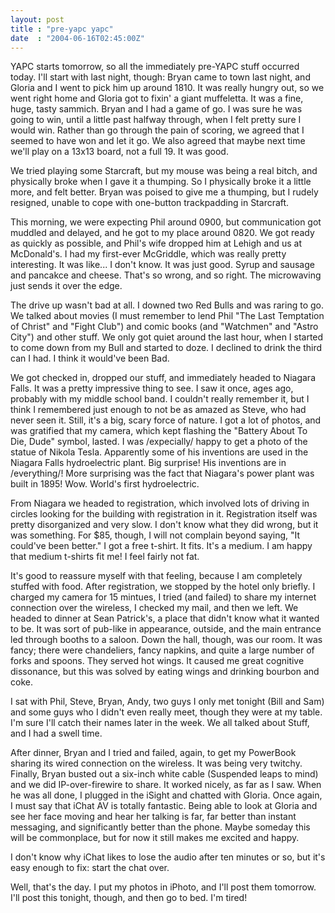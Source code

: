```yaml
---
layout: post
title : "pre-yapc yapc"
date  : "2004-06-16T02:45:00Z"
---
```

YAPC starts tomorrow, so all the immediately pre-YAPC stuff occurred today. I'll start with last night, though:  Bryan came to town last night, and Gloria and I went to pick him up around 1810.  It was really hungry out, so we went right home and Gloria got to fixin' a giant muffeletta.  It was a fine, huge, tasty sammich.  Bryan and I had a game of go.  I was sure he was going to win, until a little past halfway through, when I felt pretty sure I would win. Rather than go through the pain of scoring, we agreed that I seemed to have won and let it go.  We also agreed that maybe next time we'll play on a 13x13 board, not a full 19.  It was good.

We tried playing some Starcraft, but my mouse was being a real bitch, and physically broke when I gave it a thumping.  So I physically broke it a little more, and felt better.  Bryan was poised to give me a thumping, but I rudely resigned, unable to cope with one-button trackpadding in Starcraft.

This morning, we were expecting Phil around 0900, but communication got muddled and delayed, and he got to my place around 0820.  We got ready as quickly as possible, and Phil's wife dropped him at Lehigh and us at McDonald's.  I had my first-ever McGriddle, which was really pretty interesting.  It was like... I don't know.  It was just good.  Syrup and sausage and pancakce and cheese. That's so wrong, and so right.  The microwaving just sends it over the edge.

The drive up wasn't bad at all.  I downed two Red Bulls and was raring to go. We talked about movies (I must remember to lend Phil "The Last Temptation of Christ" and "Fight Club") and comic books (and "Watchmen" and "Astro City") and other stuff.  We only got quiet around the last hour, when I started to come down from my Bull and started to doze.  I declined to drink the third can I had.  I think it would've been Bad.

We got checked in, dropped our stuff, and immediately headed to Niagara Falls. It was a pretty impressive thing to see.  I saw it once, ages ago, probably with my middle school band.  I couldn't really remember it, but I think I remembered just enough to not be as amazed as Steve, who had never seen it. Still, it's a big, scary force of nature.  I got a lot of photos, and was gratified that my camera, which kept flashing the "Battery About To Die, Dude" symbol, lasted.  I was /expecially/ happy to get a photo of the statue of Nikola Tesla.  Apparently some of his inventions are used in the Niagara Falls hydroelectric plant.  Big surprise!  His inventions are in /everything/!  More surprising was the fact that Niagara's power plant was built in 1895!  Wow. World's first hydroelectric.

From Niagara we headed to registration, which involved lots of driving in circles looking for the building with registration in it.  Registration itself was pretty disorganized and very slow.  I don't know what they did wrong, but it was something.  For $85, though, I will not complain beyond saying, "It could've been better."  I got a free t-shirt.  It fits.  It's a medium.  I am happy that medium t-shirts fit me!  I feel fairly not fat.

It's good to reassure myself with that feeling, because I am completely stuffed with food.  After registration, we stopped by the hotel only briefly.  I charged my camera for 15 mintues, I tried (and failed) to share my internet connection over the wireless, I checked my mail, and then we left.  We headed to dinner at Sean Patrick's, a place that didn't know what it wanted to be.  It was sort of pub-like in appearance, outside, and the main entrance led through booths to a saloon.  Down the hall, though, was our room.  It was fancy; there were chandeliers, fancy napkins, and quite a large number of forks and spoons. They served hot wings.  It caused me great cognitive dissonance, but this was solved by eating wings and drinking bourbon and coke.

I sat with Phil, Steve, Bryan, Andy, two guys I only met tonight (Bill and Sam) and some guys who I didn't even really meet, though they were at my table. I'm sure I'll catch their names later in the week.  We all talked about Stuff, and I had a swell time.

After dinner, Bryan and I tried and failed, again, to get my PowerBook sharing its wired connection on the wireless.  It was being very twitchy.  Finally, Bryan busted out a six-inch white cable (Suspended leaps to mind) and we did IP-over-firewire to share.  It worked nicely, as far as I saw.  When he was all done, I plugged in the iSight and chatted with Gloria.  Once again, I must say that iChat AV is totally fantastic.  Being able to look at Gloria and see her face moving and hear her talking is far, far better than instant messaging, and significantly better than the phone.  Maybe someday this will be commonplace, but for now it still makes me excited and happy.

I don't know why iChat likes to lose the audio after ten minutes or so, but it's easy enough to fix: start the chat over.

Well, that's the day.  I put my photos in iPhoto, and I'll post them tomorrow. I'll post this tonight, though, and then go to bed.  I'm tired!

